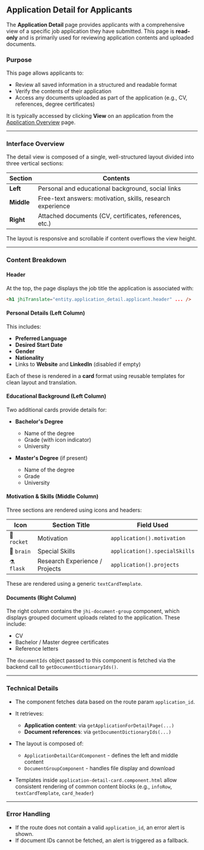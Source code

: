 ## Application Detail for Applicants

The **Application Detail** page provides applicants with a comprehensive view of a specific job application they have submitted. This page is **read-only** and is primarily used for reviewing application contents and uploaded documents.

### Purpose

This page allows applicants to:

- Review all saved information in a structured and readable format
- Verify the contents of their application
- Access any documents uploaded as part of the application (e.g., CV, references, degree certificates)

It is typically accessed by clicking **View** on an application from the [Application Overview](./application-overview-page.md) page.

---

### Interface Overview

The detail view is composed of a single, well-structured layout divided into three vertical sections:

| Section    | Contents                                                   |
| ---------- | ---------------------------------------------------------- |
| **Left**   | Personal and educational background, social links          |
| **Middle** | Free-text answers: motivation, skills, research experience |
| **Right**  | Attached documents (CV, certificates, references, etc.)    |

The layout is responsive and scrollable if content overflows the view height.

---

### Content Breakdown

#### Header

At the top, the page displays the job title the application is associated with:

```html
<h1 jhiTranslate="entity.application_detail.applicant.header" ... />
```

#### Personal Details (Left Column)

This includes:

- **Preferred Language**
- **Desired Start Date**
- **Gender**
- **Nationality**
- Links to **Website** and **LinkedIn** (disabled if empty)

Each of these is rendered in a **card** format using reusable templates for clean layout and translation.

#### Educational Background (Left Column)

Two additional cards provide details for:

- **Bachelor's Degree**
  - Name of the degree
  - Grade (with icon indicator)
  - University

- **Master's Degree** (if present)
  - Name of the degree
  - Grade
  - University

#### Motivation & Skills (Middle Column)

Three sections are rendered using icons and headers:

| Icon        | Section Title                  | Field Used                    |
| ----------- | ------------------------------ | ----------------------------- |
| 🚀 `rocket` | Motivation                     | `application().motivation`    |
| 🧠 `brain`  | Special Skills                 | `application().specialSkills` |
| ⚗️ `flask`  | Research Experience / Projects | `application().projects`      |

These are rendered using a generic `textCardTemplate`.

#### Documents (Right Column)

The right column contains the `jhi-document-group` component, which displays grouped document uploads related to the application. These include:

- CV
- Bachelor / Master degree certificates
- Reference letters

The `documentIds` object passed to this component is fetched via the backend call to `getDocumentDictionaryIds()`.

---

### Technical Details

- The component fetches data based on the route param `application_id`.
- It retrieves:
  - **Application content**: via `getApplicationForDetailPage(...)`
  - **Document references**: via `getDocumentDictionaryIds(...)`

- The layout is composed of:
  - `ApplicationDetailCardComponent` - defines the left and middle content
  - `DocumentGroupComponent` - handles file display and download

- Templates inside `application-detail-card.component.html` allow consistent rendering of common content blocks (e.g., `infoRow`, `textCardTemplate`, `card_header`)

---

### Error Handling

- If the route does not contain a valid `application_id`, an error alert is shown.
- If document IDs cannot be fetched, an alert is triggered as a fallback.
